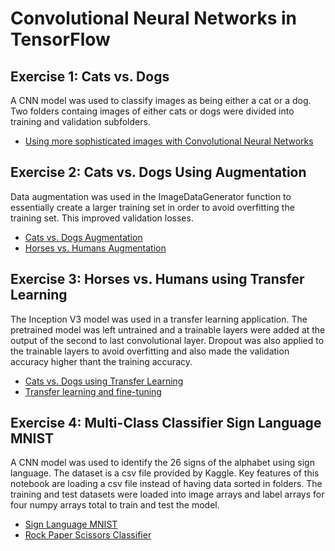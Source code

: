 # Convolutional Neural Networks in TensorFlow  

## Exercise 1: Cats vs. Dogs  
A CNN model was used to classify images as being either a cat or a dog.  Two folders containg images of either cats or dogs were divided into training and validation subfolders.   
- [Using more sophisticated images with Convolutional Neural Networks](https://github.com/lmoroney/dlaicourse/blob/master/Course%202%20-%20Part%202%20-%20Lesson%202%20-%20Notebook.ipynb)  
## Exercise 2: Cats vs. Dogs Using Augmentation  
Data augmentation was used in the ImageDataGenerator function to essentially create a larger training set in order to avoid overfitting the training set.  This improved validation losses.  
- [Cats vs. Dogs Augmentation](https://github.com/lmoroney/dlaicourse/blob/master/Course%202%20-%20Part%204%20-%20Lesson%202%20-%20Notebook%20(Cats%20v%20Dogs%20Augmentation).ipynb)  
- [Horses vs. Humans Augmentation](https://github.com/lmoroney/dlaicourse/blob/master/Course%202%20-%20Part%204%20-%20Lesson%204%20-%20Notebook.ipynb)  
## Exercise 3: Horses vs. Humans using Transfer Learning  
The Inception V3 model was used in a transfer learning application.  The pretrained model was left untrained and a trainable layers were added at the output of the second to last convolutional layer.  Dropout was also applied to the trainable layers to avoid overfitting and also made the validation accuracy higher thant the training accuracy.  
- [Cats vs. Dogs using Transfer Learning](https://github.com/lmoroney/dlaicourse/blob/master/Course%202%20-%20Part%206%20-%20Lesson%203%20-%20Notebook.ipynb)  
- [Transfer learning and fine-tuning](https://www.tensorflow.org/tutorials/images/transfer_learning)
## Exercise 4: Multi-Class Classifier Sign Language MNIST  
A CNN model was used to identify the 26 signs of the alphabet using sign language.  The dataset is a csv file provided by Kaggle.  Key features of this notebook are loading a csv file instead of having data sorted in folders.  The training and test datasets were loaded into image arrays and label arrays for four numpy arrays total to train and test the model.  
- [Sign Language MNIST](https://www.kaggle.com/datamunge/sign-language-mnist)  
- [Rock Paper Scissors Classifier](https://github.com/lmoroney/dlaicourse/blob/master/Course%201%20-%20Part%208%20-%20Lesson%202%20-%20Notebook.ipynb)
